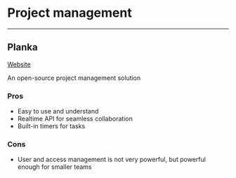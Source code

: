 # Project management

---

## Planka

[Website](https://planka.app/)

An open-source project management solution

### Pros

-   Easy to use and understand
-   Realtime API for seamless collaboration
-   Built-in timers for tasks

### Cons

-   User and access management is not very powerful, but powerful enough for smaller teams
